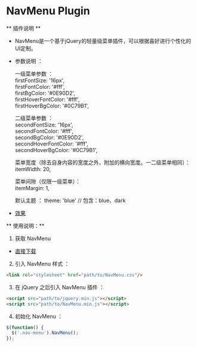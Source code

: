# NavMenu Plugin

** 插件说明 **

- NavMenu是一个基于jQuery的轻量级菜单插件，可以根据喜好进行个性化的UI定制。

- 参数说明 ：  

  一级菜单参数 ：  
    firstFontSize: '16px',  
    firstFontColor: '#fff',  
    firstBgColor: '#0E90D2',  
    firstHoverFontColor: '#fff',  
    firstHoverBgColor: '#0C79B1',

  二级菜单参数 ：  
    secondFontSize: '16px',  
    secondFontColor: '#fff',  
    secondBgColor: '#0E90D2',  
    secondHoverFontColor: '#fff',  
    secondHoverBgColor: '#0C79B1',

  菜单宽度（除去自身内容的宽度之外，附加的横向宽度。一二级菜单相同）：<br>
    itemWidth: 20,

  菜单间隙（仅限一级菜单）：<br>
    itemMargin: 1,

  默认主题 ：
  theme: 'blue'     // 包含：blue、dark

- [效果](http://dreamon324.github.io/JavaScriptLibs/NavMenu/demo.html)

** 使用说明：**

1. 获取 NavMenu

  - [直接下载](https://raw.githubusercontent.com/DreamOn324/JavaScriptLibs/master/NavMenu/src/NavMenu.js)

2. 引入 NavMenu 样式 ：
  ```html
  <link rel="stylesheet" href="path/to/NavMenu.css"/>
  ```

3. 在 jQuery 之后引入 NavMenu 插件 ：
  ```html
  <script src="path/to/jquery.min.js"></script>
  <script src="path/to/NavMenu.min.js"></script>
  ```

4. 初始化 NavMenu ：
  ```js
  $(function() {
    $('.nav-menu').NavMenu();
  });
  ```
